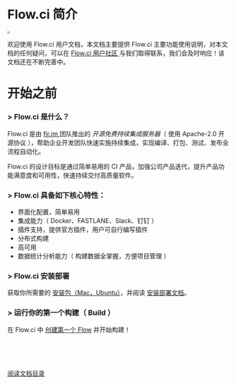 # Flow.ci 简介

<img src="https://images-cdn.shimo.im/fhZ3juoBzzETNGeW/flowci_logo.png" style="zoom:40%">

欢迎使用 Flow.ci 用户文档，本文档主要提供 Flow.ci 主要功能使用说明，对本文档的任何疑问，可以在 [ Flow.ci 用户社区 ](https://club.flow.ci) 与我们取得联系，我们会及时响应！该文档还在不断完善中。

# 开始之前

### > Flow.ci 是什么？

Flow.ci 是由 [ fir.im ](http://fir.im) 团队推出的 *开源免费持续集成服务器*（ 使用 Apache-2.0 开源协议 ），帮助企业开发团队快速实施持续集成，实现编译、打包、测试、发布全流程自动化。

Flow.ci 的设计目标是通过简单易用的 CI 产品，加强公司产品迭代，提升产品功能满意度和可用性，快速持续交付高质量软件。

### > Flow.ci 具备如下核心特性：

- 界面化配置，简单易用
- 集成能力（ Docker、FASTLANE、Slack、钉钉 ）
- 插件支持，提供官方插件，用户可自行编写插件
- 分布式构建
- 高可用
- 数据统计分析能力（ 构建数据全掌握，方便项目管理 ）

### > Flow.ci 安装部署

获取你所需要的 [安装包（Mac，Ubuntu）](./)，并阅读 [安装部署文档](./)。

### > 运行你的第一个构建（ Build ）

在 Flow.ci 中 [创建第一个 Flow](./quick_iosBuild.md) 并开始构建！

<br/><br/><br/>

<a id="bom" href="./SUMMARY.md">阅读文档目录</a>

<link rel="stylesheet" rev="stylesheet" href="flow.css" type="text/css"/> 


